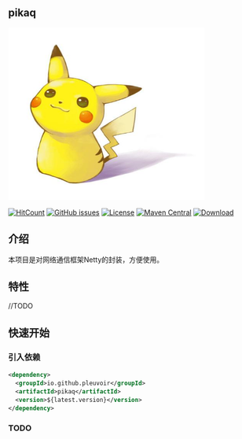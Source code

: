 ## pikaq

<img src="docs/images/timg.jpg"  width="400" height="350">

[![HitCount](http://hits.dwyl.io/pleuvoir/pikaq.svg)](http://hits.dwyl.io/pleuvoir/pikaq) 
[![GitHub issues](https://img.shields.io/github/issues/pleuvoir/pikaq.svg)](https://github.com/pleuvoir/pikaq/issues)
[![License](https://img.shields.io/badge/License-Apache%202.0-blue.svg?label=license)](https://github.com/pleuvoir/pikaq/blob/master/LICENSE)
[![Maven Central](https://img.shields.io/maven-central/v/io.github.pleuvoir/pikaq.svg?label=maven%20central)](https://oss.sonatype.org/#nexus-search;quick~pikaq)
[![Download](https://img.shields.io/badge/downloads-master-green.svg)](https://codeload.github.com/pleuvoir/pikaq/zip/master)

## 介绍

本项目是对网络通信框架Netty的封装，方便使用。

## 特性

//TODO

## 快速开始

### 引入依赖


```xml
<dependency>
  <groupId>io.github.pleuvoir</groupId>
  <artifactId>pikaq</artifactId>
  <version>${latest.version}</version>
</dependency>
```

### TODO

